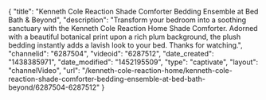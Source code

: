 {
    "title": "Kenneth Cole Reaction Shade Comforter Bedding Ensemble at Bed Bath & Beyond",
    "description": "Transform your bedroom into a soothing sanctuary with the Kenneth Cole Reaction Home Shade Comforter. Adorned with a beautiful botanical print upon a rich plum background, the plush bedding instantly adds a lavish look to your bed. Thanks for watching.",
    "channelid": "6287504",
    "videoid": "6287512",
    "date_created": "1438385971",
    "date_modified": "1452195509",
    "type": "captivate",
    "layout": "channelVideo",
    "url": "\/kenneth-cole-reaction-home\/kenneth-cole-reaction-shade-comforter-bedding-ensemble-at-bed-bath-beyond\/6287504-6287512"
}